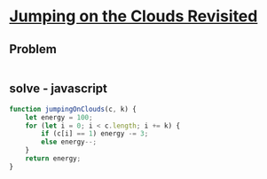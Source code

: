 # [Jumping on the Clouds Revisited](https://www.hackerrank.com/challenges/jumping-on-the-clouds-revisited/problem)
## Problem
```

```

## solve - javascript
```javascript
function jumpingOnClouds(c, k) {
    let energy = 100;
    for (let i = 0; i < c.length; i += k) {
        if (c[i] == 1) energy -= 3;
        else energy--;
    }
    return energy;
}
```
